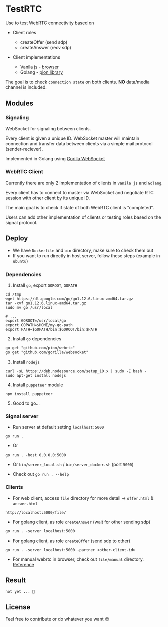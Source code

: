 # TestRTC

Use to test WebRTC connectivity based on
- Client roles
    - createOffer (send sdp)
    - createAnswer (recv sdp)

- Client implementations
    - Vanila js - [browser](https://webrtc.github.io/samples/)
    - Golang - [pion library](https://github.com/pion/webrtc)

The goal is to check `connection state` on both clients. **NO** data/media channel is included.

## Modules

### Signaling

WebSocket for signaling between clients.

Every client is given a unique ID. WebSocket master will maintain connection and transfer data between clients via a simple mail protocol (sender-reciever).

Implemented in Golang using [Gorilla WebSocket](https://github.com/gorilla/websocket)

### WebRTC Client

Currently there are only 2 implementation of clients in `vanila js` and `Golang`.

Every client has to connect to master via WebSocket and negotiate RTC session with other client by its unique ID.

The main goal is to check if state of both WebRTC client is "completed".

Users can add other implementation of clients or testing roles based on the signal protocol.

## Deploy

- We have `Dockerfile` and `bin` directory, make sure to check them out
- If you want to run directly in host server, follow these steps (example in `ubuntu`)

### Dependencies

1. Install `go`, export `GOROOT`, `GOPATH`
```
cd /tmp
wget https://dl.google.com/go/go1.12.6.linux-amd64.tar.gz
tar -xvf go1.12.6.linux-amd64.tar.gz
sudo mv go /usr/local

# ...
export GOROOT=/usr/local/go
export GOPATH=$HOME/my-go-path
export PATH=$GOPATH/bin:$GOROOT/bin:$PATH
```

2. Install `go` dependencies
```
go get "github.com/pion/webrtc"
go get "github.com/gorilla/websocket"
```

3. Install `nodejs`
```
curl -sL https://deb.nodesource.com/setup_10.x | sudo -E bash -
sudo apt-get install nodejs
```

4. Install `puppeteer` module
```
npm install puppeteer
```

5. Good to go...


### Signal server

- Run server at default setting `localhost:5000`
```
go run .
```

- Or
```
go run . -host 0.0.0.0:5000
```

- Or `bin/server_local.sh` / `bin/server_docker.sh` (port `5000`)

- Check out `go run . --help`

### Clients

- For web client, access `file` directory for more detail -> `offer.html` & `answer.html`
```
http://localhost:5000/file/
```

- For golang client, as role `createAnswer` (wait for other sending sdp)
```
go run . -server localhost:5000
```

- For golang client, as role `createOffer` (send sdp to other)
```
go run . -server localhost:5000 -partner <other-client-id>
```

- For manual webrtc in browser, check out `file/manual` directory. [Reference](http://research.edm.uhasselt.be/jori/page/Misc/QtWebRTC.html)

## Result

`not yet ... 🤫`

## License

Feel free to contribute or do whatever you want 😊
